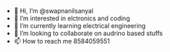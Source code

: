- 👋 Hi, I’m @swapnanilsanyal
- 👀 I’m interested in elctronics and coding
- 🌱 I’m currently learning electrical engineering
- 💞️ I’m looking to collaborate on audrino based stuffs
- 📫 How to reach me 8584059551

<!---
swapnanilsanyal/swapnanilsanyal is a ✨ special ✨ repository because its `README.md` (this file) appears on your GitHub profile.
You can click the Preview link to take a look at your changes.
--->

